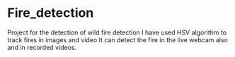 # Fire_detection
Project for the detection of wild fire detection
I have used HSV algorithm to track fires in images and video
It can detect the fire in the live webcam also and in recorded videos.



